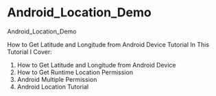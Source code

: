 # Android_Location_Demo
Android_Location_Demo

How to Get Latitude and Longitude from Android Device Tutorial
In This Tutorial I Cover: 
1. How to Get Latitude and Longitude from Android Device
2. How to Get Runtime Location Permission
3. Android Multiple Permission
4. Android Location Tutorial
